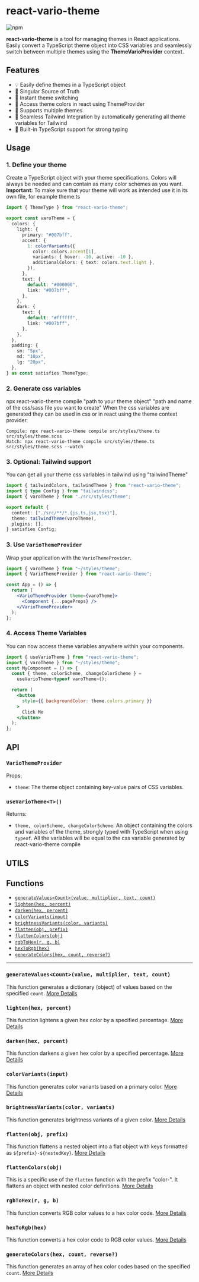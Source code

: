# react-vario-theme

![npm](https://img.shields.io/npm/v/react-vario-theme)

**react-vario-theme** is a tool for managing themes in React applications. Easily convert a TypeScript theme object into CSS variables and seamlessly switch between multiple themes using the **ThemeVarioProvider** context.

## Features

- 💡 Easily define themes in a TypeScript object
- 🌟 Singular Source of Truth
- 🔄 Instant theme switching
- 🎨 Access theme colors in react using ThemeProvider
- 💫 Supports multiple themes
- 🌈 Seamless Tailwind Integration by automatically generating all theme variables for Tailwind
- 🤖 Built-in TypeScript support for strong typing

## Usage

### 1. Define your theme

Create a TypeScript object with your theme specifications. Colors will always be needed and can contain as many color schemes as you want. **Important:** To make sure that your theme will work as intended use it in its own file, for example theme.ts

```typescript
import { ThemeType } from "react-vario-theme";

export const varoTheme = {
  colors: {
    light: {
      primary: "#007bff",
      accent: {
        1: colorVariants({
          color: colors.accent[1],
          variants: { hover: -10, active: -10 },
          additionalColors: { text: colors.text.light },
        }),
      },
      text: {
        default: "#000000",
        link: "#007bff",
      },
    },
    dark: {
      text: {
        default: "#ffffff",
        link: "#007bff",
      },
    },
  },
  padding: {
    sm: "5px",
    md: "10px",
    lg: "20px",
  },
} as const satisfies ThemeType;
```

### 2. Generate css variables

npx react-vario-theme compile "path to your theme object" "path and name of the css/sass file you want to create"
When the css variables are generated they can be used in css or in react using the theme context provider.

```
Compile: npx react-vario-theme compile src/styles/theme.ts src/styles/theme.scss
Watch: npx react-vario-theme compile src/styles/theme.ts src/styles/theme.scss --watch
```

### 3. Optional: Tailwind support

You can get all your theme css variables in tailwind using "tailwindTheme"

```typescript
import { tailwindColors, tailwindTheme } from "react-vario-theme";
import { type Config } from "tailwindcss";
import { varoTheme } from "./src/styles/theme";

export default {
  content: ["./src/**/*.{js,ts,jsx,tsx}"],
  theme: tailwindTheme(varoTheme),
  plugins: [],
} satisfies Config;
```

### 3. Use `VarioThemeProvider`

Wrap your application with the `VarioThemeProvider`.

```jsx
import { varoTheme } from "~/styles/theme";
import { VarioThemeProvider } from "react-vario-theme";

const App = () => {
  return (
    <VarioThemeProvider theme={varoTheme}>
      <Component {...pageProps} />
    </VarioThemeProvider>
  );
};
```

### 4. Access Theme Variables

You can now access theme variables anywhere within your components.

```jsx
import { useVarioTheme } from "react-vario-theme";
import { varoTheme } from "~/styles/theme";
const MyComponent = () => {
  const { theme, colorScheme, changeColorScheme } =
    useVarioTheme<typeof varoTheme>();

  return (
    <button
      style={{ backgroundColor: theme.colors.primary }}
    >
      Click Me
    </button>
  );
};
```

## API

### `VarioThemeProvider`

Props:

- `theme`: The theme object containing key-value pairs of CSS variables.

### `useVarioTheme<T>()`

Returns:

- `theme, colorScheme, changeColorScheme`: An object containing the colors and variables of the theme, strongly typed with TypeScript when using `typeof`. All the variables will be equal to the css variable generated by react-vario-theme compile

## UTILS

## Functions

- [`generateValues<Count>(value, multiplier, text, count)`](#generatevaluescountvalue-multiplier-text-count)
- [`lighten(hex, percent)`](#lightenhex-percent)
- [`darken(hex, percent)`](#darkenhex-percent)
- [`colorVariants(input)`](#colorvariantsinput)
- [`brightnessVariants(color, variants)`](#brightnessvariantscolor-variants)
- [`flatten(obj, prefix)`](#flattenobj-prefix)
- [`flattenColors(obj)`](#flattencolorsobj)
- [`rgbToHex(r, g, b)`](#rgbtohexr-g-b)
- [`hexToRgb(hex)`](#hextorgbhex)
- [`generateColors(hex, count, reverse?)`](#generatecolorshex-count-reverse)

---

### `generateValues<Count>(value, multiplier, text, count)`

This function generates a dictionary (object) of values based on the specified `count`. [More Details](#generatevaluescountvalue-multiplier-text-count)

### `lighten(hex, percent)`

This function lightens a given hex color by a specified percentage. [More Details](#lightenhex-percent)

### `darken(hex, percent)`

This function darkens a given hex color by a specified percentage. [More Details](#darkenhex-percent)

### `colorVariants(input)`

This function generates color variants based on a primary color. [More Details](#colorvariantsinput)

### `brightnessVariants(color, variants)`

This function generates brightness variants of a given color. [More Details](#brightnessvariantscolor-variants)

### `flatten(obj, prefix)`

This function flattens a nested object into a flat object with keys formatted as `${prefix}-${nestedKey}`. [More Details](#flattenobj-prefix)

### `flattenColors(obj)`

This is a specific use of the `flatten` function with the prefix "color-". It flattens an object with nested color definitions. [More Details](#flattencolorsobj)

### `rgbToHex(r, g, b)`

This function converts RGB color values to a hex color code. [More Details](#rgbtohexr-g-b)

### `hexToRgb(hex)`

This function converts a hex color code to RGB color values. [More Details](#hextorgbhex)

### `generateColors(hex, count, reverse?)`

This function generates an array of hex color codes based on the specified `count`. [More Details](#generatecolorshex-count-reverse)
